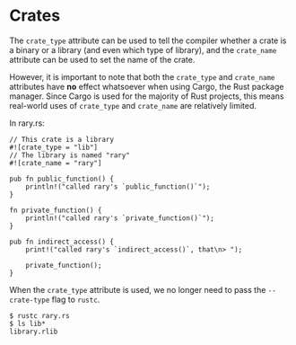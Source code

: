 # Crates

The `crate_type` attribute can be used to tell the compiler whether a crate is
a binary or a library (and even which type of library), and the `crate_name`
attribute can be used to set the name of the crate.

However, it is important to note that both the `crate_type` and `crate_name`
attributes have **no** effect whatsoever when using Cargo, the Rust package
manager. Since Cargo is used for the majority of Rust projects, this means
real-world uses of `crate_type` and `crate_name` are relatively limited.

In rary.rs:

```rust,editable
// This crate is a library
#![crate_type = "lib"]
// The library is named "rary"
#![crate_name = "rary"]

pub fn public_function() {
    println!("called rary's `public_function()`");
}

fn private_function() {
    println!("called rary's `private_function()`");
}

pub fn indirect_access() {
    print!("called rary's `indirect_access()`, that\n> ");

    private_function();
}
```

When the `crate_type` attribute is used, we no longer need to pass the
`--crate-type` flag to `rustc`.

```shell
$ rustc rary.rs
$ ls lib*
library.rlib
```
